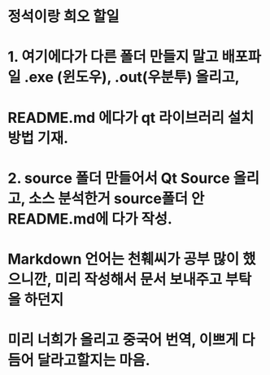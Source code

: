 # 정석이랑 희오 할일
# 1. 여기에다가 다른 폴더 만들지 말고 배포파일 .exe (윈도우), .out(우분투) 올리고, 
# README.md 에다가 qt 라이브러리 설치 방법 기재.
# 2. source 폴더 만들어서 Qt Source 올리고, 소스 분석한거 source폴더 안 README.md에 다가 작성.
  
# Markdown 언어는 천훼씨가 공부 많이 했으니깐, 미리 작성해서 문서 보내주고 부탁을 하던지
# 미리 너희가 올리고 중국어 번역, 이쁘게 다듬어 달라고할지는 마음.
    
       
